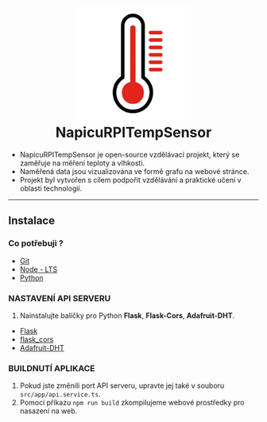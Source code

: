 <h1 align="center">
  <br>
  <img src="./public/icon-512-512.jpg" alt="NapicuFridge image" width="230">
  <br>
    NapicuRPITempSensor
  <br>
</h1>

- NapicuRPITempSensor je open-source vzdělávací projekt, který se zaměřuje na měření teploty a vlhkosti. 
- Naměřená data jsou vizualizována ve formě grafu na webové stránce. 
- Projekt byl vytvořen s cílem podpořit vzdělávání a praktické učení v oblasti technologií.
---

## Instalace
### Co potřebuji ?
- [Git](https://git-scm.com/)
- [Node - LTS](https://nodejs.org/en/)
- [Python](https://www.python.org/)

### NASTAVENÍ API SERVERU
1. Nainstalujte balíčky pro Python **Flask**, **Flask-Cors**, **Adafruit-DHT**.
- [Flask](https://pypi.org/project/Flask/)
- [flask_cors](https://pypi.org/project/Flask-Cors/)
- [Adafruit-DHT](https://pypi.org/project/Adafruit-DHT/)

### BUILDNUTÍ APLIKACE
1. Pokud jste změnili port API serveru, upravte jej také v souboru `src/app/api.service.ts`.
2. Pomocí příkazu `npm run build` zkompilujeme webové prostředky pro nasazení na web.

